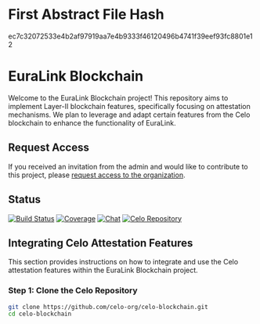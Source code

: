
# First Abstract File Hash

ec7c32072533e4b2af97919aa7e4b9333f46120496b4741f39eef93fc8801e12

# EuraLink Blockchain

Welcome to the EuraLink Blockchain project! This repository aims to implement Layer-II blockchain features, specifically focusing on attestation mechanisms. We plan to leverage and adapt certain features from the Celo blockchain to enhance the functionality of EuraLink.

## Request Access

If you received an invitation from the admin and would like to contribute to this project, please [request access to the organization](mailto:info@euralink.org?subject=Request%20Access%20to%20EuraLink%20Organization).

## Status

[![Build Status](https://img.shields.io/badge/build-passing-brightgreen)](https://github.com/euralink-org/euralink-blockchain)
[![Coverage](https://img.shields.io/badge/coverage-80%25-yellowgreen)](https://github.com/euralink-org/euralink-blockchain)
[![Chat](https://img.shields.io/badge/chat-join_chat-blue)](https://github.com/euralink-org/euralink-blockchain)
[![Celo Repository](https://img.shields.io/badge/celo_repository-visit-blue)](https://github.com/celo-org/celo-blockchain)

## Integrating Celo Attestation Features

This section provides instructions on how to integrate and use the Celo attestation features within the EuraLink Blockchain project.

### Step 1: Clone the Celo Repository

```bash
git clone https://github.com/celo-org/celo-blockchain.git
cd celo-blockchain
